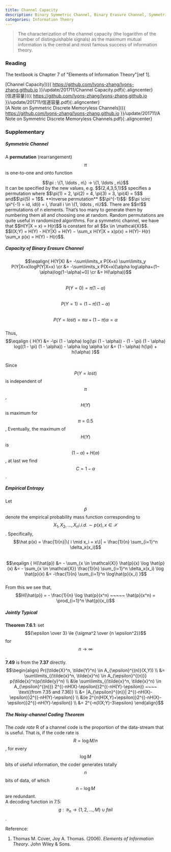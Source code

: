 ```yaml
---
title: Channel Capacity
description: Binary Symmetric Channel, Binary Erasure Channel, Symmetric Channels, Feedback Capacity 
categories: Information Theory
---
```


>  The characterization of the channel capacity (the logarithm of the number of distinguishable signals) as the maximum mutual information is the central and most famous success of information theory.   
  
### **Reading**    
The textbook is Chapter 7 of "Elements of Information Theory"[ref 1].   

[Channel Capacity]({{ https://github.com/lyons-zhang/lyons-zhang.github.io }}/update/201711/Channel Capacity.pdf){:.aligncenter}   
[信道容量]({{ https://github.com/lyons-zhang/lyons-zhang.github.io }}/update/201711/信道容量.pdf){:.aligncenter}   
[A Note on Symmetric Discrete Memoryless Channels]({{ https://github.com/lyons-zhang/lyons-zhang.github.io }}/update/201711/A Note on Symmetric Discrete Memoryless Channels.pdf){:.aligncenter}   
### **Supplementary**   
##### **Symmetric Channel**  
A **permutation** (rearrangement) $$\pi$$ is one-to-one and onto function   
<center>$$\pi : \{1, \ldots , n\} → \{1, \ldots , n\}$$</center>
It can be specified by the new values, e.g. $$(2,4,3,5,1)$$ specifies a permutation where $$\pi(1) = 2, \pi(2) = 4, \pi(3) = 3, \pi(4) = 5$$ and$$\pi(5) = 1$$.   
**Inverse permutation** $$\pi^{-1}$$: $$\pi \circ \pi^{-1} = id, id(i) = i, \forall i \in \{1, \ldots , n\}$$.   
There are $$n!$$ permutations of n elements. That’s too many to generate them by numbering them all and choosing one at random. Random permutations are quite useful in randomized algorithms.   
For a symmetric channel, we have that $$H(Y|X = x) = H(r)$$ is constant for all $$x \in \mathcal{X}$$.
$$I(X;Y) = H(Y) - H(Y|X) = H(Y) − \sum_x H(Y|X = x)p(x) = H(Y)- H(r) \sum_x p(x) = H(Y) - H(r)$$.    
     
##### **Capacity of Binary Erasure Channel**  
$$\eqalign{ H(Y|X) &= -\sum\limits_x P(X=x) \sum\limits_y P(Y|X=x)logP(Y|X=x) \cr &= -\sum\limits_x P(X=x)[\alpha log\alpha+(1−\alpha)log(1−\alpha)+0] \cr &= H(\alpha)}$$   
$$P(Y=0) = \pi(1−\alpha)$$   
$$P(Y=1) = (1−\pi)(1−\alpha)$$   
$$P(Y=lost) = \pi \alpha + (1 - \pi)\alpha = \alpha$$   
Thus,   
$$\eqalign { H(Y) &=  -\pi (1 - \alpha) log(\pi (1 - \alpha)) - (1 - \pi) (1 - \alpha) log((1 - \pi) (1 - \alpha)) - \alpha log \alpha \cr &= (1 - \alpha) h(\pi) + h(\alpha) }$$   
Since $$P(Y = lost)$$ is independent of $$\pi$$, $$H(Y)$$ is maximum for $$\pi = 0.5$$, Eventually, the maximum of $$H(Y)$$ is $$(1−\alpha)+H(\alpha)$$, at last we find $$C = 1-\alpha$$.   
   
##### **Empirical Entropy**  
Let $$\hat p$$ denote the empirical probability mass function corresponding to $$X_1, X_2, \ldots , X_n i.i.d. \sim p(x), x \in \mathcal{X}$$. Specifically,    
$$\hat p(x) = \frac{1}{n}|\{ i \mid x_i = x\}| = \frac{1}{n} \sum_{i=1}^n \delta_x(x_i)$$    
$$\eqalign { H(\hat{p}) &= - \sum_{x \in \mathcal{X}} \hat{p}(x) \log \hat{p}(x) &= - \sum_{x \in \mathcal{X}} \frac{1}{n} \sum_{i=1}^n \delta_x(x_i) \log \hat{p}(x) &= -\frac{1}{n} \sum_{i=1}^n \log\hat{p}(x_i) }$$    
From this we see that,   
$$H(\hat{p}) = - \frac{1}{n} \log \hat{p}(x^n) ~~~~~ \hat{p}(x^n) = \prod_{i=1}^n \hat{p}(x_i)$$  
    
##### **Jointly Typical**  
**Theorem 7.6.1**: set $${\epsilon \over 3} \le {\sigma^2 \over {n \epsilon^2}}$$ for $$n \to \infty$$.  
**7.49** is from the **7.37** directly.   
$$\begin{align} 
Pr((\tilde{X}^n, \tilde{Y}^n) \in A_{\epsilon}^{(n)}(X,Y))  \\
&= \sum\limits_{(\tilde{x}^n, \tilde{x}^n) \in A_{\epsilon}^{(n)}} p(\tilde{x}^n)p(\tilde{y}^n)  \\ 
&\le \sum\limits_{(\tilde{x}^n, \tilde{x}^n) \in A_{\epsilon}^{(n)}} 2^{(-nH(X)-\epsilon)}2^{(-nH(Y)-\epsilon)} ~~~~ \text{(from 7.35 and 7.36)}  \\
&= |A_{\epsilon}^{(n)}| 2^{(-nH(X)-\epsilon)}2^{(-nH(Y)-\epsilon)}  \\
&\le 2^{n(H(X,Y)+\epsilon)}2^{(-nH(X)-\epsilon)}2^{(-nH(Y)-\epsilon)}  \\
&= 2^{-n(I(X;Y)-3\epsilon}
\end{align}$$
   
##### **The Noisy-channel Coding Theorem**  
The *code rate* R of a channel code is the proportion of the data-stream that is useful. That is, if the code rate is $$R = \log M/n$$, for every $$\log M$$ bits of useful information, the coder generates totally $$n$$ bits of data, of which $$n-\log M$$ are redundant.  
A decoding function in 7.5: $$g : \mathcal{Y}_n \to \{1, 2, . . . , M\} \cup {fail}$$.
    
Reference:  
1. Thomas M. Cover, Joy A. Thomas. (2006). *Elements of Information Theory*. John Wiley & Sons. 
